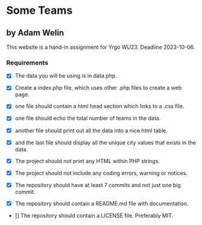 # Some Teams
## by Adam Welin

This website is a hand-in assignment for Yrgo WU23. Deadline 2023-10-06.

### Requirements

- [x] The data you will be using is in data.php.

- [x] Create a index.php file, which uses other .php files to create a web page.

- [x] one file should contain a html head section which links to a .css file.

- [x] one file should echo the total number of teams in the data.

- [x] another file should print out all the data into a nice html table.

- [x] and the last file should display all the unique city values that exists in the data.

- [x] The project should not print any HTML within PHP strings.

- [x] The project should not include any coding errors, warning or notices.

- [x] The repository should have at least 7 commits and not just one big commit.

- [x] The repository should contain a README.md file with documentation.

- [] The repository should contain a LICENSE file. Preferably MIT.